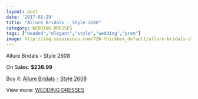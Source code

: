 ```yaml
---
layout: post
date: '2017-01-29'
title: "Allure Bridals - Style 2608"
category: WEDDING DRESSES
tags: ["beaded","elegant","style","wedding","prom"]
image: http://img.sequinious.com/726-thickbox_default/allure-bridals-style-2608.jpg
---
```

Allure Bridals - Style 2608

On Sales: **$238.99**
<a href="https://www.sequinious.com/wedding-dresses/251-allure-bridals-style-2608.html"><amp-img layout="responsive" width="600" height="600" src="//img.sequinious.com/726-thickbox_default/allure-bridals-style-2608.jpg" alt="Allure Bridals - Style 2608 0" /></a>
<a href="https://www.sequinious.com/wedding-dresses/251-allure-bridals-style-2608.html"><amp-img layout="responsive" width="600" height="600" src="//img.sequinious.com/727-thickbox_default/allure-bridals-style-2608.jpg" alt="Allure Bridals - Style 2608 1" /></a>

Buy it: [Allure Bridals - Style 2608](https://www.sequinious.com/wedding-dresses/251-allure-bridals-style-2608.html "Allure Bridals - Style 2608")

View more: [WEDDING DRESSES](https://www.sequinious.com/2-wedding-dresses "WEDDING DRESSES")